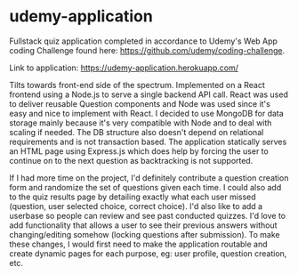 # udemy-application
Fullstack quiz application completed in accordance to Udemy's Web App coding Challenge found here: https://github.com/udemy/coding-challenge.

Link to application: https://udemy-application.herokuapp.com/

Tilts towards front-end side of the spectrum. Implemented on a React frontend using a Node.js to serve a single backend API call. React was used to deliver reusable Question components and Node was used since it's easy and nice to implement with React. I decided to use MongoDB for data storage mainly because it's very compatible with Node and to deal with scaling if needed. The DB structure also doesn't depend on relational requirements and is not transaction based. The application statically serves an HTML page using Express.js which does help by forcing the user to continue on to the next question as backtracking is not supported. 

If I had more time on the project, I'd definitely contribute a question creation form and randomize the set of questions given each time. I could also add to the quiz results page by detailing exactly what each user missed (question, user selected choice, correct choice). I'd also like to add a userbase so people can review and see past conducted quizzes. I'd love to add functionality that allows a user to see their previous answers without changing/editing somehow (locking questions after submission). To make these changes, I would first need to make the application routable and create dynamic pages for each purpose, eg: user profile, question creation, etc.

